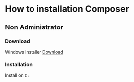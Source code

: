 # How to installation Composer

## Non Administrator

### Download

Windows Installer <a href="https://getcomposer.org/Composer-Setup.exe">Download</a>

### Installation

Install on `C:`
